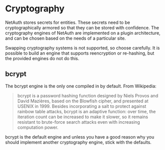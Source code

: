 # Cryptography

NetAuth stores secrets for entities.  These secrets need to be
cryptographically armored so that they can be stored with confidence.
The cryptography engines of NetAuth are implemented on a plugin
architecture, and can be chosen based on the needs of a particular
site.

Swapping cryptography systems is not supported, so choose carefully.
It is possible to build an engine that supports reencryption or
re-hashing, but the provided engines do not do this.

## bcrypt

The bcrypt engine is the only one compiled in by default.  From
Wikipedia:

> bcrypt is a password hashing function designed by Niels Provos and
> David Mazières, based on the Blowfish cipher, and presented at
> USENIX in 1999. Besides incorporating a salt to protect against
> rainbow table attacks, bcrypt is an adaptive function: over time,
> the iteration count can be increased to make it slower, so it
> remains resistant to brute-force search attacks even with increasing
> computation power.

bcrypt is the default engine and unless you have a good reason why you
should implement another cryptography engine, stick with the defaults.
